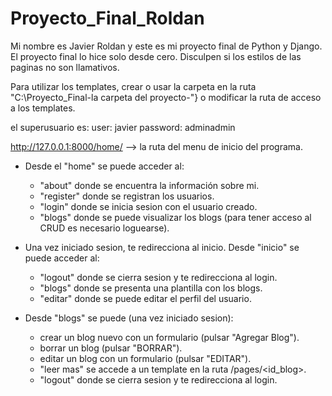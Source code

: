 # Proyecto_Final_Roldan

Mi nombre es Javier Roldan y este es mi proyecto final de Python y Django. 
El proyecto final lo hice solo desde cero.
Disculpen si los estilos de las paginas no son llamativos.

Para utilizar los templates, crear o usar la carpeta en la ruta "C:\Proyecto_Final\-la carpeta del proyecto-"} o modificar la ruta de acceso a los templates.

el superusuario es:
user: javier 
password: adminadmin

http://127.0.0.1:8000/home/ --> la ruta del menu de inicio del programa.

* Desde el "home" se puede acceder al:
	- "about" donde se encuentra la información sobre mi.
	- "register" donde se registran los usuarios.
	- "login" donde se inicia sesion con el usuario creado.
	- "blogs" donde se puede visualizar los blogs (para tener acceso al CRUD es necesario loguearse).

* Una vez iniciado sesion, te redirecciona al inicio.
  Desde "inicio" se puede acceder al:
	- "logout" donde se cierra sesion y te redirecciona al login.
	- "blogs" donde se presenta una plantilla con los blogs.
	- "editar" donde se puede editar el perfil del usuario.

* Desde "blogs" se puede (una vez iniciado sesion):
	- crear un blog nuevo con un formulario (pulsar "Agregar Blog").
	- borrar un blog (pulsar "BORRAR").
	- editar un blog con un formulario (pulsar "EDITAR").
	- "leer mas" se accede a un template en la ruta /pages/<id_blog>.
	- "logout" donde se cierra sesion y te redirecciona al login.
